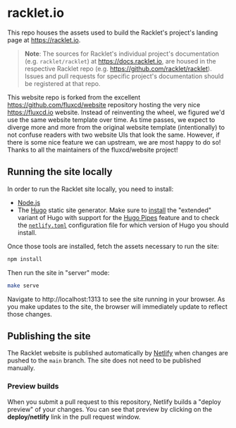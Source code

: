 # racklet.io

This repo houses the assets used to build the Racklet's project's landing page at https://racklet.io.

> **Note**: The sources for Racklet's individual project's documentation (e.g. `racklet/racklet`) at https://docs.racklet.io, are housed in the respective Racklet repo (e.g. https://github.com/racklet/racklet). Issues and pull requests for specific project's documentation should be registered at that repo.

This website repo is forked from the excellent https://github.com/fluxcd/website repository hosting the very nice https://fluxcd.io website. Instead of reinventing the wheel, we figured we'd use the same website template over time. As time passes, we expect to diverge more and more from the original website template (intentionally) to not confuse readers with two website UIs that look the same. However, if there is some nice feature we can upstream, we are most happy to do so! Thanks to all the maintainers of the fluxcd/website project!

## Running the site locally

In order to run the Racklet site locally, you need to install:

* [Node.js](https://www.npmjs.com/get-npm)
* The [Hugo](https://gohugo.io) static site generator. Make sure to [install](https://gohugo.io/getting-started/installing/) the "extended" variant of Hugo with support for the [Hugo Pipes](https://gohugo.io/hugo-pipes/introduction/) feature and to check the [`netlify.toml`](./netlify.toml) configuration file for which version of Hugo you should install.

Once those tools are installed, fetch the assets necessary to run the site:

```bash
npm install
```

Then run the site in "server" mode:

```bash
make serve
```

Navigate to http://localhost:1313 to see the site running in your browser. As you make updates to the site, the browser will immediately update to reflect those changes.

## Publishing the site

The Racklet website is published automatically by [Netlify](https://netlify.com) when changes are pushed to the `main` branch. The site does not need to be published manually.

### Preview builds

When you submit a pull request to this repository, Netlify builds a "deploy preview" of your changes. You can see that preview by clicking on the **deploy/netlify** link in the pull request window.
